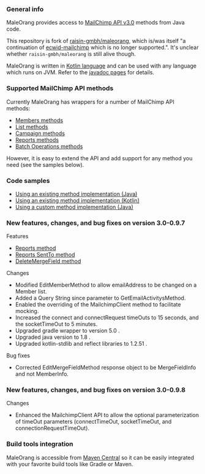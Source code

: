 ### General info
MaleOrang provides access to [MailChimp API v3.0](http://developer.mailchimp.com/documentation/mailchimp/reference/overview/) methods from Java code. 

This repository is fork of [raisin-gmbh/maleorang](https://github.com/raisin-gmbh/maleorang), which is/was itself "a continuation of [ecwid-mailchimp](https://github.com/Ecwid/maleorang) which is no longer supported.". It's unclear whether `raisin-gmbh/maleorang` is still alive though.

MaleOrang is written in [Kotlin language](https://kotlinlang.org/) and can be used with any language which runs on JVM. Refer to the [javadoc pages](http://www.javadoc.io/doc/com.raisin/maleorang/) for details.

### Supported MailChimp API methods

Currently MaleOrang has wrappers for a number of MailChimp API methods:
* [Members methods](http://developer.mailchimp.com/documentation/mailchimp/reference/lists/members/)
* [List methods](https://developer.mailchimp.com/documentation/mailchimp/reference/lists/)
* [Campaign methods](https://developer.mailchimp.com/documentation/mailchimp/reference/campaigns/)
* [Reports methods](https://developer.mailchimp.com/documentation/mailchimp/reference/reports/)
* [Batch Operations methods](http://developer.mailchimp.com/documentation/mailchimp/reference/batches/)

However, it is easy to extend the API and add support for any method you need (see the samples below).

### Code samples

* [Using an existing method implementation (Java)](https://github.com/raisin-gmbh/maleorang/blob/master/src/test/kotlin/com/ecwid/maleorang/examples/ExistingMethodExample.java)
* [Using an existing method implementation (Kotlin)](https://github.com/raisin-gmbh/maleorang/blob/master/src/test/kotlin/com/ecwid/maleorang/method/v3_0/lists/members/MembersTest.kt)
* [Using a custom method implementation (Java)](https://github.com/raisin-gmbh/maleorang/blob/master/src/test/kotlin/com/ecwid/maleorang/examples/CustomMethodExample.java)

### New features, changes, and bug fixes on version 3.0-0.9.7

Features
* [Reports method](https://developer.mailchimp.com/documentation/mailchimp/reference/reports/)
* [Reports SentTo method](https://developer.mailchimp.com/documentation/mailchimp/reference/reports/sent-to/)
* [DeleteMergeField method](https://developer.mailchimp.com/documentation/mailchimp/reference/lists/merge-fields/)

Changes
* Modified EditMemberMethod to allow emailAddress to be changed on a Member list.
* Added a Query String since parameter to GetEmailActivitysMethod.
* Enabled the overriding of the MailchimpClient method to facilitate mocking.
* Increased the connect and connectRequest timeOuts to 15 seconds, and the socketTimeOut to 5 minutes.
* Upgraded gradle wrapper to version 5.0 .
* Upgraded java version to 1.8 .
* Upgraded kotlin-stdlib and reflect libraries to 1.2.51 .

Bug fixes
* Corrected EditMergeFieldMethod response object to be MergeFieldInfo and not MemberInfo.

### New features, changes, and bug fixes on version 3.0-0.9.8

Changes
* Enhanced the MailchimpClient API to allow the optional parameterization of timeOut parameters (connectTimeOut, socketTimeOut, and connectionRequestTimeOut). 

### Build tools integration

MaleOrang is accessible from [Maven Central](https://mvnrepository.com/artifact/com.raisin/maleorang) so it can be easily integrated with your favorite build tools like Gradle or Maven.
